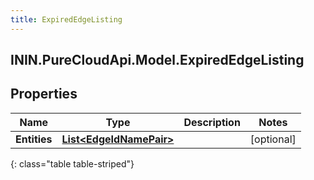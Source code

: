 ```yaml
---
title: ExpiredEdgeListing
---
```

## ININ.PureCloudApi.Model.ExpiredEdgeListing

## Properties

|Name | Type | Description | Notes|
|------------ | ------------- | ------------- | -------------|
| **Entities** | [**List&lt;EdgeIdNamePair&gt;**](EdgeIdNamePair.html) |  | [optional] |
{: class="table table-striped"}


